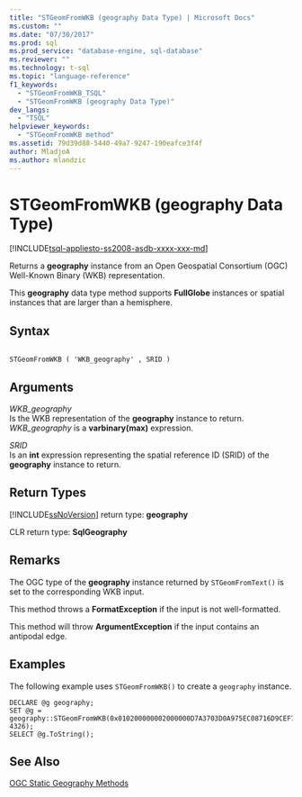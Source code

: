 ```yaml
---
title: "STGeomFromWKB (geography Data Type) | Microsoft Docs"
ms.custom: ""
ms.date: "07/30/2017"
ms.prod: sql
ms.prod_service: "database-engine, sql-database"
ms.reviewer: ""
ms.technology: t-sql
ms.topic: "language-reference"
f1_keywords: 
  - "STGeomFromWKB_TSQL"
  - "STGeomFromWKB (geography Data Type)"
dev_langs: 
  - "TSQL"
helpviewer_keywords: 
  - "STGeomFromWKB method"
ms.assetid: 79d39d88-5440-49a7-9247-190eafce3f4f
author: MladjoA
ms.author: mlandzic 
---
```

# STGeomFromWKB (geography Data Type)
[!INCLUDE[tsql-appliesto-ss2008-asdb-xxxx-xxx-md](../../includes/tsql-appliesto-ss2008-asdb-xxxx-xxx-md.md)]

Returns a **geography** instance from an Open Geospatial Consortium (OGC) Well-Known Binary (WKB) representation.
  
This **geography** data type method supports **FullGlobe** instances or spatial instances that are larger than a hemisphere.
  
## Syntax  
  
```  
  
STGeomFromWKB ( 'WKB_geography' , SRID )  
```  
  
## Arguments  
 *WKB_geography*  
 Is the WKB representation of the **geography** instance to return. *WKB_geography* is a **varbinary(max)** expression.  
  
 *SRID*  
 Is an **int** expression representing the spatial reference ID (SRID) of the **geography** instance to return.  
  
## Return Types  
 [!INCLUDE[ssNoVersion](../../includes/ssnoversion-md.md)] return type: **geography**  
  
 CLR return type: **SqlGeography**  
  
## Remarks  
 The OGC type of the **geography** instance returned by `STGeomFromText()` is set to the corresponding WKB input.  
  
 This method throws a **FormatException** if the input is not well-formatted.  
  
 This method will throw **ArgumentException** if the input contains an antipodal edge.  
  
## Examples  
 The following example uses `STGeomFromWKB()` to create a `geography` instance.  
  
```  
DECLARE @g geography;  
SET @g = geography::STGeomFromWKB(0x010200000002000000D7A3703D0A975EC08716D9CEF7D34740CBA145B6F3955EC08716D9CEF7D34740, 4326);  
SELECT @g.ToString();  
```  
  
## See Also  
 [OGC Static Geography Methods](../../t-sql/spatial-geography/ogc-static-geography-methods.md)  
  
  
